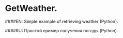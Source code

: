 ﻿GetWeather.
===========

####EN:
Simple example of retrieving weather (Python).

####RU:
Простой пример получения погоды (Python).

